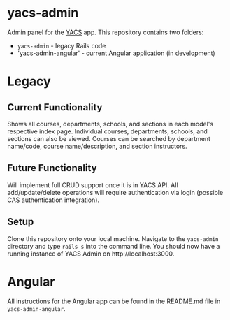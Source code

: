 # yacs-admin
Admin panel for the [YACS](https://github.com/YACS-RCOS/yacs) app. This repository contains two folders:

- `yacs-admin` - legacy Rails code
- 'yacs-admin-angular' - current Angular application (in development)

# Legacy

## Current Functionality
Shows all courses, departments, schools, and sections in each model's respective index page. Individual courses, departments, schools, and sections can also be viewed. Courses can be searched by department name/code, course name/description, and section instructors.

## Future Functionality
Will implement full CRUD support once it is in YACS API.
All add/update/delete operations will require authentication via login (possible CAS authentication integration).

## Setup
Clone this repository onto your local machine. Navigate to the `yacs-admin` directory and type `rails s` into the command line. You should now have a running instance of YACS Admin on http://localhost:3000.

# Angular

All instructions for the Angular app can be found in the README.md file in `yacs-admin-angular`.
